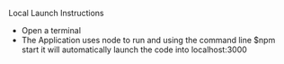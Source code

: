 Local Launch Instructions
* Open a terminal
* The Application uses node to run and using the command line $npm start it will automatically launch the code into localhost:3000
